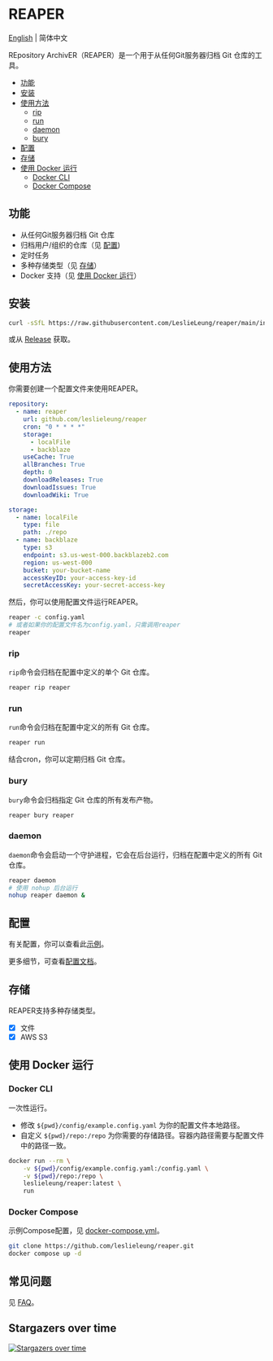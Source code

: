 # REAPER

[English](README.md) | 简体中文

REpository ArchivER（REAPER）是一个用于从任何Git服务器归档 Git 仓库的工具。

- [功能](#功能)
- [安装](#安装)
- [使用方法](#使用方法)
  - [rip](#rip)
  - [run](#run)
  - [daemon](#daemon)
  - [bury](#bury)
- [配置](#配置)
- [存储](#存储)
- [使用 Docker 运行](#使用-docker-运行)
  - [Docker CLI](#docker-cli)
  - [Docker Compose](#docker-compose)

## 功能

- 从任何Git服务器归档 Git 仓库
- 归档用户/组织的仓库（见 [配置](https://github.com/LeslieLeung/reaper/wiki/Configuration#repository))
- 定时任务
- 多种存储类型（见 [存储](#存储)）
- Docker 支持（见 [使用 Docker 运行](#使用-docker-运行)）

## 安装

```bash
curl -sSfL https://raw.githubusercontent.com/LeslieLeung/reaper/main/install.sh | sh -s -- -b /usr/local/bin
```

或从 [Release](https://github.com/LeslieLeung/reaper/releases) 获取。

## 使用方法

你需要创建一个配置文件来使用REAPER。

```yaml
repository:
  - name: reaper
    url: github.com/leslieleung/reaper
    cron: "0 * * * *"
    storage:
      - localFile
      - backblaze
    useCache: True
    allBranches: True
    depth: 0
    downloadReleases: True
    downloadIssues: True
    downloadWiki: True

storage:
  - name: localFile
    type: file
    path: ./repo
  - name: backblaze
    type: s3
    endpoint: s3.us-west-000.backblazeb2.com
    region: us-west-000
    bucket: your-bucket-name
    accessKeyID: your-access-key-id
    secretAccessKey: your-secret-access-key
```

然后，你可以使用配置文件运行REAPER。

```bash
reaper -c config.yaml
# 或者如果你的配置文件名为config.yaml，只需调用reaper
reaper
```

### rip

`rip`命令会归档在配置中定义的单个 Git 仓库。

```bash
reaper rip reaper
```

### run

`run`命令会归档在配置中定义的所有 Git 仓库。

```bash
reaper run
```

结合cron，你可以定期归档 Git 仓库。

### bury

`bury`命令会归档指定 Git 仓库的所有发布产物。

```bash
reaper bury reaper
```

### daemon

`daemon`命令会启动一个守护进程，它会在后台运行，归档在配置中定义的所有 Git 仓库。

```bash
reaper daemon
# 使用 nohup 后台运行
nohup reaper daemon &
```

## 配置

有关配置，你可以查看此[示例](config/example.config.yaml)。

更多细节，可查看[配置文档](https://github.com/LeslieLeung/reaper/wiki/Configuration)。

## 存储

REAPER支持多种存储类型。

- [x] 文件
- [x] AWS S3

## 使用 Docker 运行

### Docker CLI

一次性运行。 
- 修改 `${pwd}/config/example.config.yaml` 为你的配置文件本地路径。
- 自定义 `${pwd}/repo:/repo` 为你需要的存储路径。容器内路径需要与配置文件中的路径一致。

```bash
docker run --rm \
    -v ${pwd}/config/example.config.yaml:/config.yaml \
    -v ${pwd}/repo:/repo \
    leslieleung/reaper:latest \
    run
```

### Docker Compose

示例Compose配置，见 [docker-compose.yml](docker-compose.yml)。

```bash
git clone https://github.com/leslieleung/reaper.git
docker compose up -d
```

## 常见问题

见 [FAQ](https://github.com/LeslieLeung/reaper/wiki/FAQ)。

## Stargazers over time

[![Stargazers over time](https://starchart.cc/LeslieLeung/reaper.svg)](https://starchart.cc/LeslieLeung/reaper)

